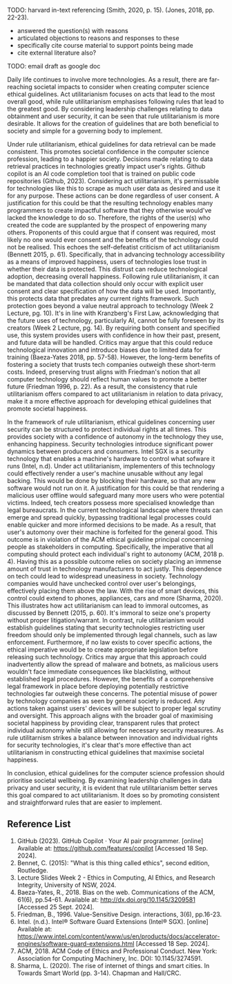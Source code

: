 <!-- SPDX-License-Identifier: zlib-acknowledgement -->
TODO: harvard in-text referencing
(Smith, 2020, p. 15).
(Jones, 2018, pp. 22-23).

- answered the question(s) with reasons
- articulated objections to reasons and responses to these
- specifically cite course material to support points being made
- cite external literature also?

TODO: email draft as google doc

Daily life continues to involve more technologies.
As a result, there are far-reaching societal impacts to consider 
when creating computer science ethical guidelines. 
Act utilitarianism focuses on acts that lead to the most overall good, 
while rule utilitarianism emphasises following rules that lead to the greatest good.
By considering leadership challenges relating to data obtainment and user security,
it can be seen that rule utilitarianism is more desirable.
It allows for the creation of guidelines that 
are both beneficial to society and simple for a governing body to implement.

Under rule utilitarianism, ethical guidelines for data retrieval can be made consistent.
This promotes societal confidence in the computer science profession, 
leading to a happier society.
Decisions made relating to data retrieval practices in technologies 
greatly impact user's rights.
Github copilot is an AI code completion tool that is trained on 
public code repositories (Github, 2023).
Considering act utilitarianism, it's permissable for technologies like this
to scrape as much user data as desired and use it for any purpose. 
These actions can be done regardless of user consent.
A justification for this could be that the resulting technology enables many 
programmers to create impactful software that they otherwise would've lacked 
the knowledge to do so.
Therefore, the rights of the user(s) who created the code
are supplanted by the prospect of enpowering many others. 
Proponents of this could argue that if consent was required, 
most likely no one would ever consent and the benefits of the technology could not be realised.
This echoes the self-defeatist criticism 
of act utilitarianism (Bennett 2015, p. 61).
Specifically, that in advancing technology accessibility as a means of improved happiness,
users of technologies lose trust in whether their data is protected.
This distrust can reduce technological adoption, decreasing overall happiness.
Following rule utilitarianism, it can be mandated that 
data collection should only occur with explicit user consent
and clear specification of how the data will be used.
Importantly, this protects data that predates any current rights framework.
Such protection goes beyond a value neutral approach to technology (Week 2 Lecture, pg. 10).
It's in line with Kranzberg's First Law, acknowledging that the future uses of technology, 
particularly AI, cannot be fully foreseen by its creators (Week 2 Lecture, pg. 14).
By requiring both consent and specified use, 
this system provides users with confidence in how their past, present, 
and future data will be handled. 
Critics may argue that this could reduce technological innovation and 
introduce biases due to limited data for training (Baeza-Yates 2018, pp. 57-58).
However, the long-term benefits of fostering a society that trusts tech companies 
outweigh these short-term costs.
Indeed, preserving trust aligns with Friedman's notion that
all computer technology should reflect human values to promote a better future (Friedman 1996, p. 22).
As a result, the consistency that rule utilitarianism offers compared to
act utilitarianism in relation to data privacy,
make it a more effective approach for developing ethical guidelines 
that promote societal happiness.

In the framework of rule utilitarianism, 
ethical guidelines concerning user security can be structured to 
protect individual rights at all times.
This provides society with a confidence of autonomy in the technology they use, 
enhancing happiness.
Security technologies introduce significant power dynamics between producers and consumers.
Intel SGX is a security technology that enables a machine's hardware to control what sofware it runs (Intel, n.d).
Under act utilitarianism, implementers of this technology could effectively render 
a user's machine unusable without any legal backing.
This would be done by blocking their hardware, so that any new software would not run on it.
A justification for this could be that rendering a 
malicious user offline would safeguard many more users who were potential victims.
Indeed, tech creators possess more specialised knowledge than legal bureaucrats.
In the current technological landscape where threats can emerge and spread quickly,
bypassing traditional legal processes could enable quicker and more informed decisions to be made.
As a result, that user's automony over their machine is forfeited for the general good.
This outcome is in violation of the ACM ethical guideline principal concerning people 
as stakeholders in computing.
Specifically, the imperative that all computing should protect each 
individual's right to autonomy (ACM, 2018 p. 4).
Having this as a possible outcome relies on society placing an immense amount 
of trust in technology manufacturers to act justly.
This dependence on tech could lead to widespread uneasiness in society.
Technology companies would have unchecked control over user's belongings, 
effectively placing them above the law. 
With the rise of smart devices, this control could extend to phones, appliances, cars and more (Sharma, 2020).
This illustrates how act utilitarianism can lead to immoral outcomes,
as discussed by Bennett (2015, p. 60).
It's immoral to seize one's property without proper litigation/warrant.
In contrast, rule utilitarianism would establish guidelines stating that 
security technologies restricting user freedom should only be implemented 
through legal channels, such as law enforcement. 
Furthermore, if no law exists to cover specific actions, the ethical imperative would be 
to create appropriate legislation before releasing such technology. 
Critics may argue that this approach could inadvertently 
allow the spread of malware and botnets, 
as malicious users wouldn't face immediate consequences 
like blacklisting, without established legal procedures. 
However, the benefits of a 
comprehensive legal framework in place before deploying 
potentially restrictive technologies far outweigh these concerns. 
The potential misuse of power by technology companies as seen by general society is reduced.
Any actions taken against users' devices will be subject 
to proper legal scrutiny and oversight.
This approach aligns with the broader goal of maximising societal happiness 
by providing clear, transparent rules that protect individual autonomy 
while still allowing for necessary security measures.
As rule utilitarnism strikes a balance between innovation and 
individual rights for security technologies, it's clear that's
more effective than act utilitarianism in constructing ethical guidelines that
maximise societal happiness.

In conclusion, ethical guidelines for the computer science profession 
should prioritise societal wellbeing. 
By examining leadership challenges in data privacy and user security, 
it is evident that rule utilitarianism better serves this goal compared to act utilitarianism. 
It does so by promoting consistent and straightforward rules that are easier to implement.


## Reference List
1. GitHub (2023). GitHub Copilot · Your AI pair programmer. 
   [online] Available at: https://github.com/features/copilot
   [Accessed 18 Sep. 2024].
2. Bennet, C. (2015): "What is this thing called ethics", second edition, Routledge.
3. Lecture Slides Week 2 - Ethics in Computing, AI Ethics, and Research Integrity, University of NSW, 2024.
4. Baeza-Yates, R., 2018. Bias on the web. Communications of the ACM, 61(6), pp.54-61. 
   Available at: http://dx.doi.org/10.1145/3209581 [Accessed 25 Sept. 2024].
5. Friedman, B., 1996. Value-Sensitive Design. interactions, 3(6), pp.16-23.
6. Intel. (n.d.). Intel® Software Guard Extensions (Intel® SGX). 
   [online] Available at: https://www.intel.com/content/www/us/en/products/docs/accelerator-engines/software-guard-extensions.html
   [Accessed 18 Sep. 2024].
7. ACM, 2018. ACM Code of Ethics and Professional Conduct. New York: Association for Computing Machinery, Inc. DOI: 10.1145/3274591.
8. Sharma, L. (2020). The rise of internet of things and smart cities. In Towards Smart World (pp. 3-14). Chapman and Hall/CRC.
